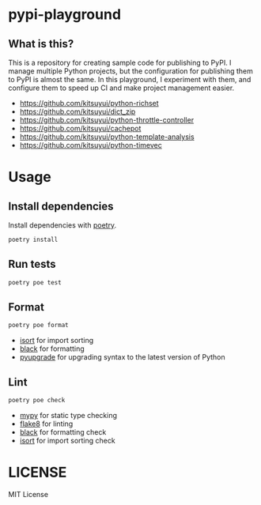 # pypi-playground

## What is this?

This is a repository for creating sample code for publishing to PyPI.
I manage multiple Python projects, but the configuration for publishing them to PyPI is almost the same.
In this playground, I experiment with them, and configure them to speed up CI and make project management easier.

- https://github.com/kitsuyui/python-richset
- https://github.com/kitsuyui/dict_zip
- https://github.com/kitsuyui/python-throttle-controller
- https://github.com/kitsuyui/cachepot
- https://github.com/kitsuyui/python-template-analysis
- https://github.com/kitsuyui/python-timevec

# Usage

## Install dependencies

Install dependencies with [poetry](https://python-poetry.org/).

```bash
poetry install
```

## Run tests

```bash
poetry poe test
```

## Format

```bash
poetry poe format
```

- [isort](https://pycqa.github.io/isort/) for import sorting
- [black](https://black.readthedocs.io/en/stable/) for formatting
- [pyupgrade](https://github.com/asottile/pyupgrade) for upgrading syntax to the latest version of Python

## Lint

```bash
poetry poe check
```

- [mypy](https://mypy.readthedocs.io/en/stable/) for static type checking
- [flake8](https://flake8.pycqa.org/en/latest/) for linting
- [black](https://black.readthedocs.io/en/stable/) for formatting check
- [isort](https://pycqa.github.io/isort/) for import sorting check

# LICENSE

MIT License

